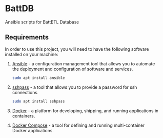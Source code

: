 # BattDB

Ansible scripts for BattETL Database

## Requirements

In order to use this project, you will need to have the following software installed on your machine:

1. [Ansible](https://www.ansible.com) - a configuration management tool that allows you to automate the deployment and configuration of software and services.

    ```sh
    sudo apt install ansible
    ```

2. [sshpass](https://linux.die.net/man/1/sshpass) - a tool that allows you to provide a password for ssh connections.

    ```sh
    sudo apt install sshpass
    ```

3. [Docker](https://www.docker.com) - a platform for developing, shipping, and running applications in containers.
4. [Docker Compose](https://docs.docker.com/compose) - a tool for defining and running multi-container Docker applications.
